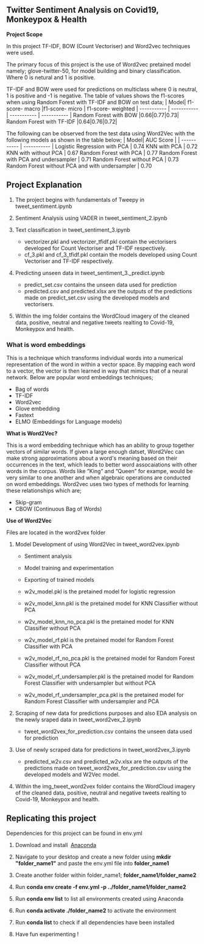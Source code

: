 ## **Twitter Sentiment Analysis on Covid19, Monkeypox & Health**

**Project Scope**

In this project TF-IDF, BOW (Count Vectoriser) and Word2vec techniques were used. 

The primary focus of this project is the use of Word2vec pretained model namely; glove-twitter-50, for model building and binary classification. Where 0 is netural and 1 is positive.

TF-IDF and BOW were used for predictions on multiclass where 0 is neutral, 1 is positive and -1 is negative. The table of values shows the f1-scores when using Random Forest with TF-IDF and BOW on test data;
|  Model| f1-score- macro |f1-score- micro | f1-score- weighted
| ----------- | ----------- | ----------- | ----------- |
Random Forest with BOW |0.66|0.77|0.73|
Random Forest with TF-IDF |0.64|0.76|0.72|

The following can be observed from the test data using Word2Vec with the following models as shown in the table below;
|  Model| AUC Score |
| ----------- | ----------- |
Logistic Regression with PCA   | 0.74
KNN with PCA   | 0.72
KNN with without PCA   | 0.67
Random Forest with PCA  | 0.77
Random Forest with PCA and undersampler | 0.71
Random Forest without PCA  | 0.73
Random Forest without PCA and with undersampler | 0.70

## **Project Explanation**  

1. The project begins with fundamentals of Tweepy in tweet_sentiment.ipynb

2. Sentiment Analysis using VADER in tweet_sentiment_2.ipynb

3. Text classification in tweet_sentiment_3.ipynb
    - vectorizer.pkl and vectorizer_tfidf.pkl contain the vectorisers developed for Count Vectoriser and TF-IDF respectively.
    - cf_3.pkl and cf_3_tfidf.pkl contain the models developed using Count Vectoriser and TF-IDF respectively.

4. Predicting unseen data in tweet_sentiment_3._predict.ipynb
    - predict_set.csv contains the unseen data used for prediction
    - predicted.csv and predicted.xlsx are the outputs of the predictions made on predict_set.csv using the developed models and vectorisers.

5. Within the img folder contains the WordCloud imagery of the cleaned data, positive, neutral and negative tweets realting to Covid-19, Monkeypox and health.

### **What is word embeddings**

This is a technique which transforms individual words into a numerical representation of the word in within a vector space. By mapping each word to a vector, the vector is then learned in way that mimics that of a neural network. Below are popular word embeddings techniques;
- Bag of words
- TF-IDF
- Word2vec
- Glove embedding
- Fastext
- ELMO (Embeddings for Language models)

**What is Word2Vec?**

This is a word embedding technique which has an ability to group together vectors of similar words. If given a large enough datset, Word2Vec can make strong approximations about a word's meaning based on their occurrences in the text, which leads to better word assocaiations with other words in the corpus. Words like “King” and “Queen” for exampe, would be very similar to one another and when algebraic operations are conducted on word embeddings.
Word2vec uses two types of methods for learning these relationships which are; 
- Skip-gram
- CBOW (Continuous Bag of Words)

**Use of Word2Vec**

Files are located in the word2vex folder

1. Model Development of using Word2Vec in tweet_word2vex.ipynb
    - Sentiment analysis

    - Model training and experimentation

    - Exporting of trained models
    
    - w2v_model.pkl is the pretained model for logistic regression

    - w2v_model_knn.pkl is the pretained model for KNN Classifier without PCA

    - w2v_model_knn_no_pca.pkl is the pretained model for KNN Classifier without PCA
 
    - w2v_model_rf.pkl is the pretained model for Random Forest Classifier with PCA

    - w2v_model_rf_no_pca.pkl is the pretained model for Random Forest Classifier without PCA
 
    - w2v_model_rf_undersampler.pkl is the pretained model for Random Forest Classifier with undersampler but without PCA

    - w2v_model_rf_undersampler_pca.pkl is the pretained model for Random Forest Classifier with undersampler and PCA

2. Scraping of new data for predictions purposes and also EDA analysis on the newly sraped data in tweet_word2vex_2.ipynb
    - tweet_word2vex_for_prediction.csv contains the unseen data used for prediction

3. Use of newly scraped data for predictions in tweet_word2vex_3.ipynb
    - predicted_w2v.csv and predicted_w2v.xlsx are the outputs of the predictions made on tweet_word2vex_for_prediction.csv using the developed models and W2Vec model.

4. Within the img_tweet_word2vex folder contains the WordCloud imagery of the cleaned data, positive, neutral and negative tweets realting to Covid-19, Monkeypox and health.

## **Replicating this project**

Dependencies for this project can be found in env.yml

1. Download and install &nbsp;[Anaconda](https://www.anaconda.com/products/distribution#Downloads)

2. Navigate to your desktop and create a new folder using  **mkdir "folder_name1"** and paste the env.yml file into **folder_name1** 

3. Create another folder within folder_name1; **folder_name1/folder_name2**

4. Run **conda env create -f env.yml -p ../folder_name1/folder_name2**

5. Run **conda env list** to list all environments created using Anaconda

6. Run **conda activate ./folder_name2** to activate the environment

7. Run **conda list** to check if all dependencies have been installed

8. Have fun experimenting !